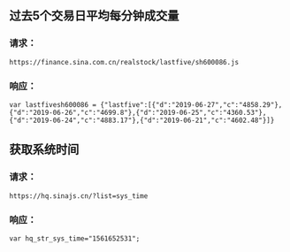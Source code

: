 ## 过去5个交易日平均每分钟成交量

### 请求：

```
https://finance.sina.com.cn/realstock/lastfive/sh600086.js
```

### 响应：

```
var lastfivesh600086 = {"lastfive":[{"d":"2019-06-27","c":"4858.29"},{"d":"2019-06-26","c":"4699.8"},{"d":"2019-06-25","c":"4360.53"},{"d":"2019-06-24","c":"4883.17"},{"d":"2019-06-21","c":"4602.48"}]}
```



## 获取系统时间

### 请求：

```
https://hq.sinajs.cn/?list=sys_time
```

### 响应：

```
var hq_str_sys_time="1561652531";
```
